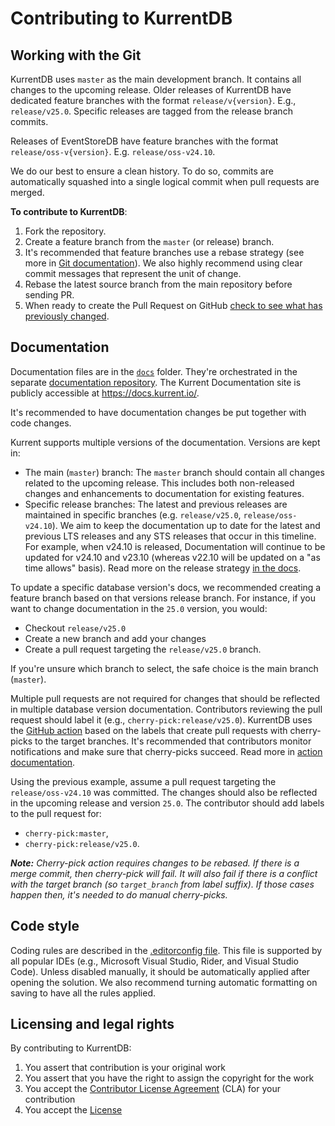 # Contributing to KurrentDB

## Working with the Git

KurrentDB uses `master` as the main development branch. It contains all changes to the upcoming release. Older releases of KurrentDB have dedicated feature branches with the format `release/v{version}`. E.g., `release/v25.0`. Specific releases are tagged from the release branch commits.

Releases of EventStoreDB have feature branches with the format `release/oss-v{version}`. E.g. `release/oss-v24.10`.

We do our best to ensure a clean history. To do so, commits are automatically squashed into a single logical commit when pull requests are merged.

**To contribute to KurrentDB**:

1. Fork the repository.
2. Create a feature branch from the `master` (or release) branch.
3. It's recommended that feature branches use a rebase strategy (see more in [Git documentation](https://git-scm.com/book/en/v2/Git-Branching-Rebasing)). We also highly recommend using clear commit messages that represent the unit of change.
4. Rebase the latest source branch from the main repository before sending PR.
5. When ready to create the Pull Request on GitHub [check to see what has previously changed](https://github.com/kurrent-io/KurrentDB/compare).

## Documentation

Documentation files are in the [`docs`](/docs) folder. They're orchestrated in the separate [documentation repository](https://github.com/kurrent-io/documentation). The Kurrent Documentation site is publicly accessible at https://docs.kurrent.io/.

It's recommended to have documentation changes be put together with code changes.

Kurrent supports multiple versions of the documentation. Versions are kept in:
- The main (`master`) branch: The `master` branch should contain all changes related to the upcoming release. This includes both non-released changes and enhancements to documentation for existing features.
- Specific release branches: The latest and previous releases are maintained in specific branches (e.g. `release/v25.0`, `release/oss-v24.10`). We aim to keep the documentation up to date for the latest and previous LTS releases and any STS releases that occur in this timeline. For example, when v24.10 is released, Documentation will continue to be updated for v24.10 and v23.10 (whereas v22.10 will be updated on a "as time allows" basis). Read more on the release strategy [in the docs](https://docs.kurrent.io/server/latest/release-schedule/).

To update a specific database version's docs, we recommended creating a feature branch based on that versions release branch. For instance, if you want to change documentation in the `25.0` version, you would:
- Checkout `release/v25.0`
- Create a new branch and add your changes
- Create a pull request targeting the `release/v25.0` branch.

If you're unsure which branch to select, the safe choice is the main branch (`master`).

Multiple pull requests are not required for changes that should be reflected in multiple database version documentation. Contributors reviewing the pull request should label it (e.g., `cherry-pick:release/v25.0`). KurrentDB uses the [GitHub action](/.github/workflows/cherry-pick-pr-for-label.yml) based on the labels that create pull requests with cherry-picks to the target branches. It's recommended that contributors monitor notifications and make sure that cherry-picks succeed. Read more in [action documentation](https://github.com/kurrent-io/Automations/tree/master/cherry-pick-pr-for-label).

Using the previous example, assume a pull request targeting the `release/oss-v24.10` was committed. The changes should also be reflected in the upcoming release and version `25.0`. The contributor should add labels to the pull request for:
- `cherry-pick:master`,
- `cherry-pick:release/v25.0`.

_**Note:** Cherry-pick action requires changes to be rebased. If there is a merge commit, then cherry-pick will fail. It will also fail if there is a conflict with the target branch (so `target_branch` from label suffix). If those cases happen then, it's needed to do manual cherry-picks._

## Code style

Coding rules are described in the [.editorconfig file](/src/.editorconfig). This file is supported by all popular IDEs (e.g., Microsoft Visual Studio, Rider, and Visual Studio Code). Unless disabled manually, it should be automatically applied after opening the solution. We also recommend turning automatic formatting on saving to have all the rules applied.

## Licensing and legal rights

By contributing to KurrentDB:

1. You assert that contribution is your original work
2. You assert that you have the right to assign the copyright for the work
3. You accept the [Contributor License Agreement](https://gist.github.com/eventstore-bot/7a1e56c21e81f44a625a7462403298bf) (CLA) for your contribution
4. You accept the [License](LICENSE.md)
